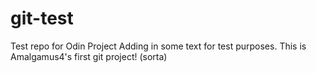 # git-test
Test repo for Odin Project
Adding in some text for test purposes.
This is Amalgamus4's first git project! (sorta)
